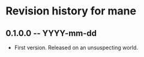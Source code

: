 # Revision history for mane

## 0.1.0.0 -- YYYY-mm-dd

* First version. Released on an unsuspecting world.
